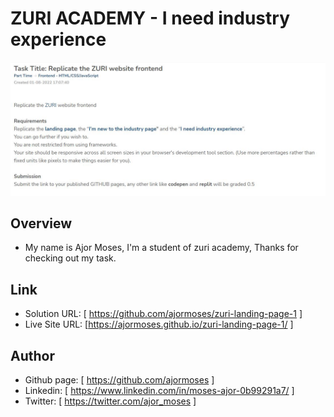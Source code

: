 # ZURI ACADEMY - I need industry experience

![Design preview for the I need industry experience](./design/assignment.JPG)

## Overview

- My name is Ajor Moses, I'm a student of zuri academy, Thanks for checking out my task.

## Link

- Solution URL: [ https://github.com/ajormoses/zuri-landing-page-1 ]
- Live Site URL: [https://ajormoses.github.io/zuri-landing-page-1/ ]

## Author

- Github page: [ https://github.com/ajormoses ]
- Linkedin: [ https://www.linkedin.com/in/moses-ajor-0b99291a7/ ]
- Twitter: [ https://twitter.com/ajor_moses ]
